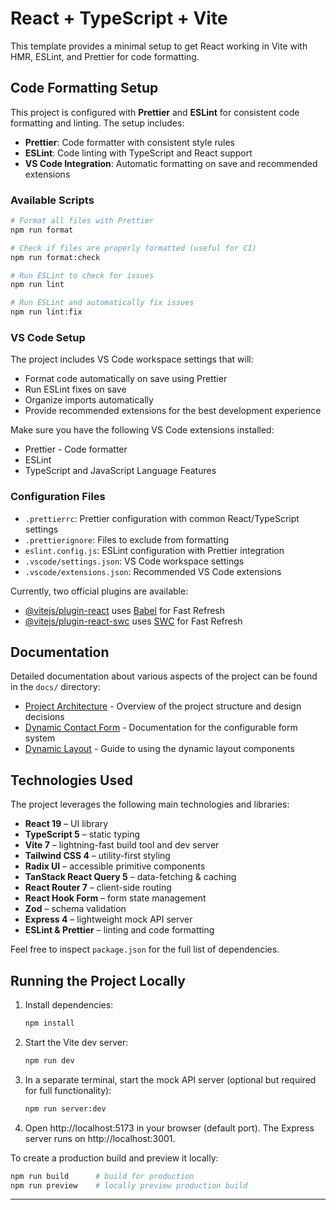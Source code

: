 # React + TypeScript + Vite

This template provides a minimal setup to get React working in Vite with HMR, ESLint, and Prettier for code formatting.

## Code Formatting Setup

This project is configured with **Prettier** and **ESLint** for consistent code formatting and linting. The setup includes:

- **Prettier**: Code formatter with consistent style rules
- **ESLint**: Code linting with TypeScript and React support
- **VS Code Integration**: Automatic formatting on save and recommended extensions

### Available Scripts

```bash
# Format all files with Prettier
npm run format

# Check if files are properly formatted (useful for CI)
npm run format:check

# Run ESLint to check for issues
npm run lint

# Run ESLint and automatically fix issues
npm run lint:fix
```

### VS Code Setup

The project includes VS Code workspace settings that will:

- Format code automatically on save using Prettier
- Run ESLint fixes on save
- Organize imports automatically
- Provide recommended extensions for the best development experience

Make sure you have the following VS Code extensions installed:

- Prettier - Code formatter
- ESLint
- TypeScript and JavaScript Language Features

### Configuration Files

- `.prettierrc`: Prettier configuration with common React/TypeScript settings
- `.prettierignore`: Files to exclude from formatting
- `eslint.config.js`: ESLint configuration with Prettier integration
- `.vscode/settings.json`: VS Code workspace settings
- `.vscode/extensions.json`: Recommended VS Code extensions

Currently, two official plugins are available:

- [@vitejs/plugin-react](https://github.com/vitejs/vite-plugin-react/blob/main/packages/plugin-react) uses [Babel](https://babeljs.io/) for Fast Refresh
- [@vitejs/plugin-react-swc](https://github.com/vitejs/vite-plugin-react/blob/main/packages/plugin-react-swc) uses [SWC](https://swc.rs/) for Fast Refresh

## Documentation

Detailed documentation about various aspects of the project can be found in the `docs/` directory:

- [Project Architecture](docs/project-architecture.md) - Overview of the project structure and design decisions
- [Dynamic Contact Form](docs/dynamic-contact-form.md) - Documentation for the configurable form system
- [Dynamic Layout](docs/dynamic-layout.md) - Guide to using the dynamic layout components

## Technologies Used

The project leverages the following main technologies and libraries:

- **React 19** – UI library
- **TypeScript 5** – static typing
- **Vite 7** – lightning-fast build tool and dev server
- **Tailwind CSS 4** – utility-first styling
- **Radix UI** – accessible primitive components
- **TanStack React Query 5** – data-fetching & caching
- **React Router 7** – client-side routing
- **React Hook Form** – form state management
- **Zod** – schema validation
- **Express 4** – lightweight mock API server
- **ESLint & Prettier** – linting and code formatting

Feel free to inspect `package.json` for the full list of dependencies.

## Running the Project Locally

1. Install dependencies:

   ```bash
   npm install
   ```

2. Start the Vite dev server:

   ```bash
   npm run dev
   ```

3. In a separate terminal, start the mock API server (optional but required for full functionality):

   ```bash
   npm run server:dev
   ```

4. Open http://localhost:5173 in your browser (default port). The Express server runs on http://localhost:3001.

To create a production build and preview it locally:

```bash
npm run build      # build for production
npm run preview    # locally preview production build
```

---

